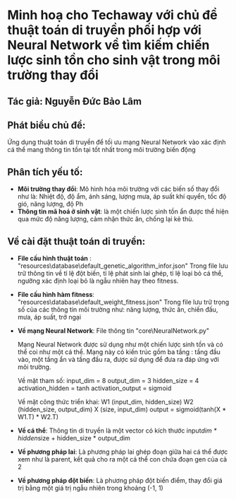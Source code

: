 # Minh hoạ cho Techaway với chủ đề thuật toán di truyền phối hợp với Neural Network về tìm kiếm chiến lược sinh tồn cho sinh vật trong môi trường thay đổi

## Tác giả: Nguyễn Đức Bảo Lâm

## Phát biểu chủ đề:

Ứng dụng thuật toán di truyền để tối ưu mạng Neural Network vào xác định cá thể mang thông tin tồn tại tốt nhất
trong môi trường biến động

## Phân tích yếu tố:

- **Môi trường thay đổi**: Mô hình hóa môi trường với các biến số thay đổi như là: Nhiệt độ, độ ẩm, ánh sáng, lượng mưa, áp suất khí quyển, tốc độ gió, năng lượng, độ Ph
- **Thông tin mã hoá ở sinh vật**: là một chiến lược sinh tồn ẩn được thể hiện qua mức độ năng lượng, cảm nhận thức ăn, chống lại kẻ thù.

## Về cài đặt thuật toán di truyền:

- **File cấu hình thuật toán** : "resources\database\default_genetic_algorithm_infor.json"
  Trong file lưu trữ thông tin về tỉ lệ đột biến, tỉ lệ phát sinh lai ghép, tỉ lệ loại bỏ cá thể, ngưỡng xác định loại bỏ là ngẫu nhiên hay theo fitness.

- **File cấu hình hàm fitness**: "resources\database\default_weight_fitness.json"
  Trong file lưu trữ trọng số của các thông tin môi trường như: năng lượng, thức ăn, chiến đấu, mưa, áp suất, trở ngại

- **Về mạng Neural Network**:
  File thông tin "core\NeuralNetwork.py"

  Mạng Neural Network được sử dụng như một chiến lược sinh tồn và có thể coi như một cá thể. Mạng này có kiến trúc gồm ba tầng : tầng đầu vào, một tầng ẩn và tầng đầu ra, được sử dụng để đưa ra đáp ứng với môi trường.

  Về mặt tham số:
  input_dim = 8
  output_dim = 3
  hidden_size = 4
  activation_hidden = tanh
  activation_output = sigmoid

  Về mặt công thức triển khai:
  W1 (input_dim, hidden_size)
  W2 (hidden_size, output_dim)
  X (size, input_dim)
  output = sigmoid(tanh(X \* W1.T) \* W2.T)

- **Về cá thể**: Thông tin di truyền là một vector có kích thước input*dim * hidden*size + hidden_size * output_dim

- **Về phương pháp lai**: Là phương pháp lai ghép đoạn giữa hai cá thể được xem như là parent, kết quả cho ra một cá thể con chứa đoạn gen của cả 2

- **Về phương pháp đột biến**: Là phương pháp đột biến điểm, thay đổi giá trị bằng một giá trị ngẫu nhiên trong khoảng (-1, 1)
